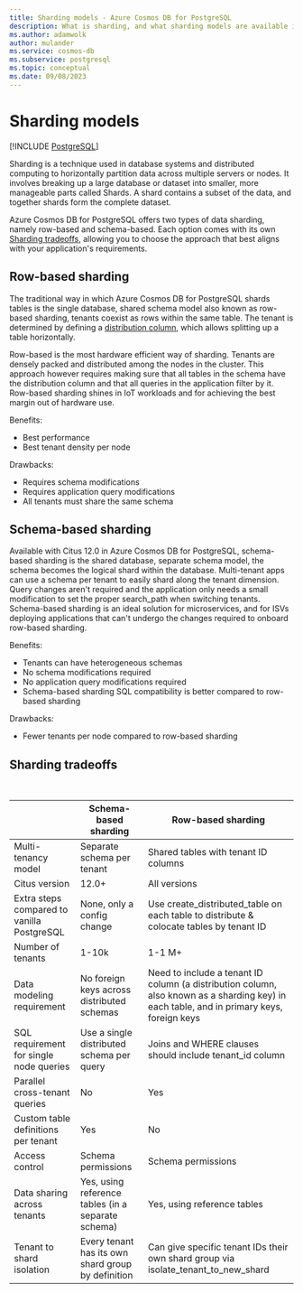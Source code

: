 ```yaml
---
title: Sharding models - Azure Cosmos DB for PostgreSQL
description: What is sharding, and what sharding models are available in Azure Cosmos DB for PostgreSQL
ms.author: adamwolk
author: mulander
ms.service: cosmos-db
ms.subservice: postgresql
ms.topic: conceptual
ms.date: 09/08/2023
---
```


# Sharding models

[!INCLUDE [PostgreSQL](../includes/appliesto-postgresql.md)]

Sharding is a technique used in database systems and distributed computing to horizontally partition data across multiple servers or nodes. It involves breaking up a large database or dataset into smaller, more manageable parts called Shards. A shard contains a subset of the data, and together shards form the complete dataset.

Azure Cosmos DB for PostgreSQL offers two types of data sharding, namely row-based and schema-based. Each option comes with its own [Sharding tradeoffs](#sharding-tradeoffs), allowing you to choose the approach that best aligns with your application's requirements.

## Row-based sharding

The traditional way in which Azure Cosmos DB for PostgreSQL shards tables is the single database, shared schema model also known as row-based sharding, tenants coexist as rows within the same table. The tenant is determined by defining a [distribution column](./concepts-nodes.md#distribution-column), which allows splitting up a table horizontally.

Row-based is the most hardware efficient way of sharding. Tenants are densely packed and distributed among the nodes in the cluster. This approach however requires making sure that all tables in the schema have the distribution column and that all queries in the application filter by it. Row-based sharding shines in IoT workloads and for achieving the best margin out of hardware use.

Benefits:

* Best performance
* Best tenant density per node

Drawbacks:

* Requires schema modifications
* Requires application query modifications
* All tenants must share the same schema

## Schema-based sharding

Available with Citus 12.0 in Azure Cosmos DB for PostgreSQL, schema-based sharding is the shared database, separate schema model, the schema becomes the logical shard within the database. Multi-tenant apps can use a schema per tenant to easily shard along the tenant dimension. Query changes aren't required and the application only needs a small modification to set the proper search_path when switching tenants. Schema-based sharding is an ideal solution for microservices, and for ISVs deploying applications that can't undergo the changes required to onboard row-based sharding.

Benefits:

* Tenants can have heterogeneous schemas
* No schema modifications required
* No application query modifications required
* Schema-based sharding SQL compatibility is better compared to row-based sharding

Drawbacks:

* Fewer tenants per node compared to row-based sharding

## Sharding tradeoffs

<br />

|| Schema-based sharding | Row-based sharding|
|---|---|---|
|Multi-tenancy model|Separate schema per tenant|Shared tables with tenant ID columns|
|Citus version|12.0+|All versions|
|Extra steps compared to vanilla PostgreSQL|None, only a config change|Use create_distributed_table on each table to distribute & colocate tables by tenant ID|
|Number of tenants|1-10k|1-1 M+|
|Data modeling requirement|No foreign keys across distributed schemas|Need to include a tenant ID column (a distribution column, also known as a sharding key) in each table, and in primary keys, foreign keys|
|SQL requirement for single node queries|Use a single distributed schema per query|Joins and WHERE clauses should include tenant_id column|
|Parallel cross-tenant queries|No|Yes|
|Custom table definitions per tenant|Yes|No|
|Access control|Schema permissions|Schema permissions|
|Data sharing across tenants|Yes, using reference tables (in a separate schema)|Yes, using reference tables|
|Tenant to shard isolation|Every tenant has its own shard group by definition|Can give specific tenant IDs their own shard group via isolate_tenant_to_new_shard|